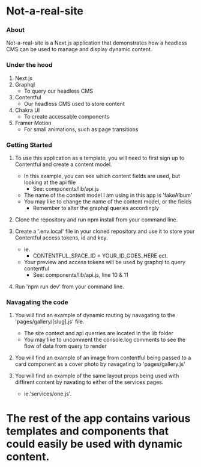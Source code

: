 # Not-a-real-site

### About

Not-a-real-site is a Next.js application that demonstrates how a headless CMS can be used to manage and display dynamic content.

### Under the hood

1. Next.js
2. Graphql
    - To query our headless CMS
3. Contentful
    - Our headless CMS used to store content
4. Chakra UI
    - To create accessable components
5. Framer Motion
    - For small animations, such as page transitions

### Getting Started

1. To use this application as a template, you will need to first sign up to Contentful and create a content model.

    - In this example, you can see which content fields are used, but looking at the api file
        - See: components/lib/api.js
    - The name of the content model I am using in this app is 'fakeAlbum'
    - You may like to change the name of the content model, or the fields
        - Remember to alter the graphql queries accordingly

2. Clone the repository and run npm install from your command line.

3. Create a '.env.local' file in your cloned repository and use it to store your Contentful access tokens, id and key.

    - ie.
        - CONTENTFUL_SPACE_ID = YOUR_ID_GOES_HERE ect.
    - Your preview and access tokens will be used by graphql to query contentful
        - See: components/lib/api.js, line 10 & 11

4. Run 'npm run dev' from your command line.

### Navagating the code

1. You will find an example of dynamic routing by navagating to the 'pages/gallery/[slug].js' file.

    - The site context and api querries are located in the lib folder
    - You may like to uncomment the console.log comments to see the flow of data from query to render

2. You will find an example of an image from contentful being passed to a card component as a cover photo by navagating to 'pages/gallery.js'

3. You will find an example of the same layout props being used with diffirent content by navating to either of the services pages.
    - ie.'services/one.js'.

# The rest of the app contains various templates and components that could easily be used with dynamic content.
